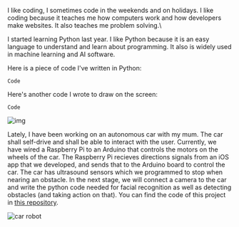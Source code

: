 I like coding, I sometimes code in the weekends and on holidays. I like coding because it teaches me how computers work and how developers make websites. It also teaches me problem solving.\\

I started learning Python last year. I like Python because it is an easy language to understand and learn about programming. It also is widely used in machine learning and AI software.

Here is a piece of code I've written in Python:

```
Code
```


Here's another code I wrote to draw on the screen:

```
Code
```

![img](https://placehold.co/600x400)

Lately, I have been working on an autonomous car with my mum. The car shall self-drive and shall be able to interact with the user. Currently, we have wired a Raspberry Pi to an Arduino that controls the motors on the wheels of the car. The Raspberry Pi recieves directions signals from an iOS app that we developed, and sends that to the Arduino board to control the car. The car has ultrasound sensors which we programmed to stop when nearing an obstacle. In the next stage, we will connect a camera to the car and write the python code needed for facial recognition as well as detecting obstacles (and taking action on that). You can find the code of this project in [this repository](https://github.com/HebaNAS/Yezoo).

![car robot](./assets/img/car-robot.png)
